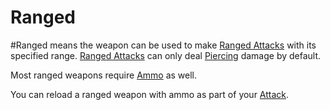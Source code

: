 # Ranged
#Ranged means the weapon can be used to make [Ranged Attacks](../../../../../Game%20Procedures/Ranged%20Attack.md) with its specified range.
	[Ranged Attacks](../../../../../Game%20Procedures/Ranged%20Attack.md) can only deal [Piercing](../../../../../Damage%20Types/Piercing.md) damage by default.

Most ranged weapons require [Ammo](Ammo%20Property.md) as well.

You can reload a ranged weapon with ammo as part of your [Attack](../../../../../Game%20Procedures/Attack.md).